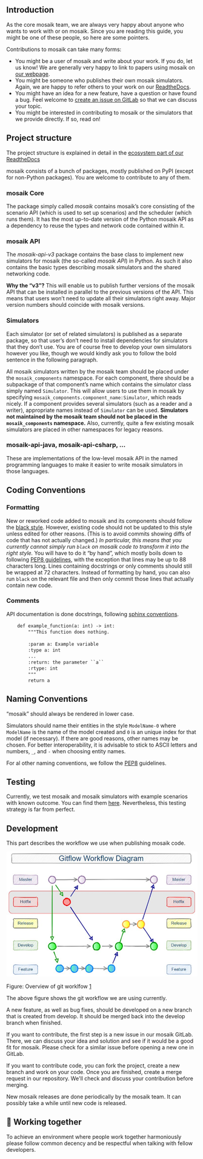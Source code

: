 ## Introduction

As the core mosaik team, we are always very happy about anyone who wants to work with or on mosaik. Since you are reading this guide, you might be one of these people, so here are some pointers.

Contributions to mosaik can take many forms:

- You might be a user of mosaik and write about your work. If you do, let us know! We are generally very happy to link to papers using mosaik on [our webpage](https://mosaik.offis.de/publications/). 
- You might be someone who publishes their own mosaik simulators. Again, we are happy to refer others to your work on our [ReadtheDocs](https://mosaik.readthedocs.io/en/latest/ecosystem/index.html).
- You might have an idea for a new feature, have a question or have found a bug. Feel welcome to [create an issue on GitLab](https://gitlab.com/mosaik/mosaik/-/issues) so that we can discuss your topic.
- You might be interested in contributing to mosaik or the simulators that we provide directly. If so, read on!

## Project structure

The project structure is explained in detail in the [ecosystem part of our ReadtheDocs](https://mosaik.readthedocs.io/en/latest/ecosystem/index.html)

mosaik consists of a bunch of packages, mostly published on PyPI (except for non-Python packages). You are welcome to contribute to any of them.

### mosaik Core

The package simply called *mosaik* contains mosaik’s core consisting of the scenario API (which is used to set up scenarios) and the scheduler (which runs them). It has the most up-to-date version of the Python mosaik API as a dependency to reuse the types and network code contained within it.

### mosaik API

The *mosaik-api-v3* package contains the base class to implement new simulators for mosaik (the so-called *mosaik API*) in Python. As such it also contains the basic types describing mosaik simulators and the shared networking code.

**Why the “v3”?** This will enable us to publish further versions of the mosaik API that can be installed in parallel to the previous versions of the API. This means that users won’t need to update all their simulators right away. Major version numbers should coincide with mosaik versions.

### Simulators

Each simulator (or set of related simulators) is published as a separate package, so that user’s don’t need to install dependencies for simulators that they don’t use. You are of course free to develop your own simulators however you like, though we would kindly ask you to follow the bold sentence in the following paragraph.

All mosaik simulators written by the mosaik team should be placed under the `mosaik_components` namespace. For each component, there should be a subpackage of that component’s name which contains the simulator class simply named `Simulator`. This will allow users to use them in mosaik by specifying `mosaik_components.component_name:Simulator`, which reads nicely. If a component provides several simulators (such as a reader and a writer), appropriate names instead of `Simulator` can be used. **Simulators not maintained by the mosaik team should not be placed in the `mosaik_components` namespace.** Also, currently, quite a few existing mosaik simulators are placed in other namespaces for legacy reasons.

### mosaik-api-java, mosaik-api-csharp, …

These are implementations of the low-level mosaik API in the named programming languages to make it easier to write mosaik simulators in those languages.

## Coding Conventions

### Formatting

New or reworked code added to mosaik and its components should follow the [black style](https://black.readthedocs.io/en/stable/the_black_code_style/index.html). However, existing code should not be updated to this style unless edited for other reasons. (This is to avoid commits showing diffs of code that has not actually changed.) *In particular, this means that you currently cannot simply run `black` on mosaik code to transform it into the right style.* You will have to do it “by hand”, which mostly boils down to following [PEP8 guidelines](https://peps.python.org/pep-0008/), with the exception that lines may be up to 88 characters long. Lines containing docstrings or only comments should still be wrapped at 72 characters. Instead of formatting by hand, you can also run `black` on the relevant file and then only commit those lines that actually contain new code.

### Comments

API documentation is done docstrings, following [sphinx conventions](https://sphinx-rtd-tutorial.readthedocs.io/en/latest/docstrings.html).

```
    def example_function(a: int) -> int:
        """This function does nothing.

        :param a: Example variable
        :type a: int
        ...
        :return: the parameter ``a``
        :rtype: int
        """
        return a

```

## Naming Conventions

“mosaik” should always be rendered in lower case.

Simulators should name their entities in the style `ModelName-0` where `ModelName` is the name of the model created and `0` is an unique index for that model (if necessary). If there are good reasons, other names may be chosen. For better interoperability, it is advisable to stick to ASCII letters and numbers, `_`, and `-` when choosing entity names.

For al other naming conventions, we follow the [PEP8](https://peps.python.org/pep-0008/#naming-conventions) guidelines.

## Testing
Currently, we test mosaik and mosaik simulators with example scenarios with known outcome. You can find them [here](https://gitlab.com/mosaik/mosaik/-/tree/develop/tests). Nevertheless, this testing strategy is far from perfect.


## Development
This part describes the workflow we use when publishing mosaik code.

![gitflow-hotfix-branch-diagram](/docs/_static/gitflow-hotfix-branch-diagram.jpg "Flow diagram")

Figure: Overview of git worklfow [1](https://www.theserverside.com/blog/Coffee-Talk-Java-News-Stories-and-Opinions/init-Gitflow-example-workflow-tutorial)

The above figure shows the git workflow we are using currently.

A new feature, as well as bug fixes, should be developed on a new branch that is created from develop. It should be merged back into the develop branch when finished.

If you want to contribute, the first step is a new issue in our mosaik GitLab. There, we can discuss your idea and solution and see if it would be a good fit for mosaik. Please check for a similar issue before opening a new one in GitLab.

If you want to contribute code, you can fork the project, create a new branch and work on your code. Once you are finished, create a merge request in our repository. We'll check and discuss your contribution before merging.

New mosaik releases are done periodically by the mosaik team. It can possibly take a while until new code is released.

## :rocket: Working together 
To achieve an environment where people work together harmoniously please follow common decency and be respectful when talking with fellow developers.






